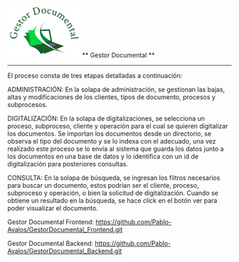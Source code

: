 ﻿![Screenshot](logoGestorDocumental.png)     ** Gestor Documental **

-------------------------------------------------------------

El proceso consta de tres etapas detalladas a continuación:

ADMINISTRACIÓN: En la solapa de administración, se gestionan las bajas, altas y modificaciones de los clientes, tipos de documento, procesos y subprocesos.

DIGITALIZACIÓN: En la solapa de digitalizaciones, se selecciona un proceso, subproceso, cliente y operación para el cual se quieren digitalizar los documentos. Se importan los documentos desde un directorio, se observa el tipo del documento y se lo indexa con el adecuado, una vez realizado este proceso se lo envía al sistema que guarda los datos junto a los documentos en una base de datos y lo identifica con un id de digitalización para posteriores consultas. 

CONSULTA: En la solapa de búsqueda, se ingresan los filtros necesarios para buscar un documento, estos podrían ser el cliente, proceso, subproceso y operación, o bien la solicitud de digitalización. Cuando se obtiene un resultado en la búsqueda, se hace click en el botón ver para poder visualizar el documento.


Gestor Documental Frontend: https://github.com/Pablo-Avalos/GestorDocumental_Frontend.git

Gestor Documental Backend: https://github.com/Pablo-Avalos/GestorDocumental_Backend.git

